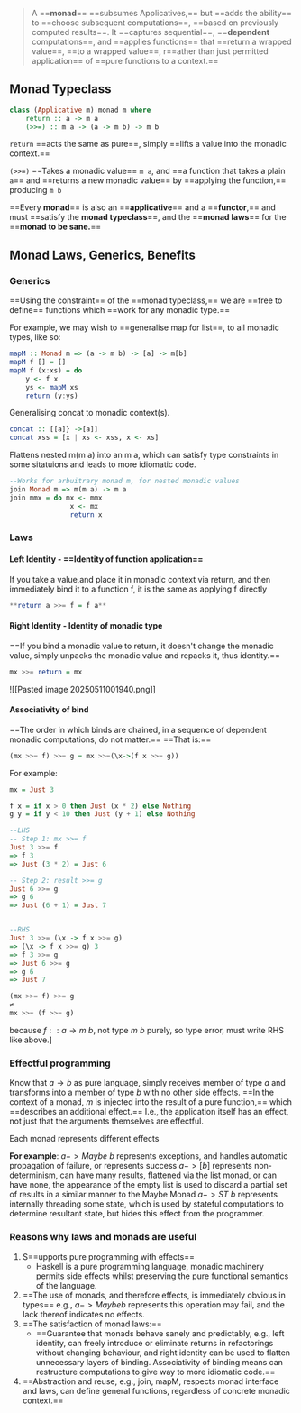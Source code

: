 > A ==**monad**== ==subsumes Applicatives,== but ==adds the ability== to ==choose subsequent computations==, ==based on previously computed results==. It ==captures sequential==, ==**dependent** computations==, and ==applies functions== that ==return a wrapped value==, ==to a wrapped value==, r==ather than just permitted application== of ==pure functions to a context.==
> 
## Monad Typeclass 
```haskell
class (Applicative m) monad m where
	return :: a -> m a
	(>>=) :: m a -> (a -> m b) -> m b
```

`return` ==acts the same as pure==, simply ==lifts a value into the monadic context.==

`(>>=)` ==Takes a monadic value== `m a`, and ==a function that takes a plain `a`== and ==returns a new monadic value== by ==applying the function,== producing `m b`

==Every **monad**== is also an ==**applicative**== and a ==**functor**,== and must ==satisfy the **monad typeclass**==, and the ==**monad laws**== for the ==**monad to be sane.**== 


## Monad Laws, Generics, Benefits 
### Generics
==Using the constraint== of the ==monad typeclass,== we are ==free to define== functions which ==work for any monadic type.==

For example, we may wish to ==generalise map for list==, to all monadic types, like so:

```haskell
mapM :: Monad m => (a -> m b) -> [a] -> m[b]
mapM f [] = []
mapM f (x:xs) = do
	y <- f x
	ys <- mapM xs
	return (y:ys)
```

Generalising concat to monadic context(s).
```haskell
concat :: [[a]} ->[a]]
concat xss = [x | xs <- xss, x <- xs]
```

Flattens nested m(m a) into an m a, which can satisfy type constraints in some sitatuions and leads to more idiomatic code.
```haskell
--Works for arbuitrary monad m, for nested monadic values
join Monad m => m(m a) -> m a
join mmx = do mx <- mmx
		       x <- mx
			   return x
```

### Laws
#### Left Identity - ==Identity of function application==
If you take a value,and place it in monadic context via return, and then immediately bind it to a function f, it is the same as applying f directly
```haskell
**return a >>= f = f a**
```
#### Right Identity - Identity of monadic type
==If you bind a monadic value to return, it doesn't change the monadic value, simply unpacks the monadic value and repacks it, thus identity.==
```haskell
mx >>= return = mx
```
![[Pasted image 20250511001940.png]]
#### Associativity of bind
==The order in which binds are chained, in a sequence of dependent monadic computations, do not matter.==
==That is:==
```haskell
(mx >>= f) >>= g = mx >>=(\x->(f x >>= g))
```
For example:
```haskell
mx = Just 3

f x = if x > 0 then Just (x * 2) else Nothing
g y = if y < 10 then Just (y + 1) else Nothing

--LHS
-- Step 1: mx >>= f
Just 3 >>= f
=> f 3
=> Just (3 * 2) = Just 6

-- Step 2: result >>= g
Just 6 >>= g
=> g 6
=> Just (6 + 1) = Just 7


--RHS
Just 3 >>= (\x -> f x >>= g)
=> (\x -> f x >>= g) 3
=> f 3 >>= g
=> Just 6 >>= g
=> g 6
=> Just 7
```

```haskell
(mx >>= f) >>= g
≠
mx >>= (f >>= g) 
```
because $f :: a \to m \ b$, not type $m \ b$ purely, so type error, must write RHS like above.]

### Effectful programming
Know that $a \to b$ as pure language, simply receives member of type $a$ and transforms into a member of type $b$ with no other side effects.  ==In the context of a monad, $m$ is injected into the result of a pure function,== which ==describes an additional effect.== I.e., the application itself has an effect, not just that the arguments themselves are effectful.

Each monad represents different effects

**For example**:
$a -> Maybe \ b$ represents exceptions, and handles automatic propagation of failure, or represents success
$a->[b]$ represents non-determinism, can have many results, flattened via the list monad, or can have none, the appearance of the empty list is used to discard a partial set of results in a similar manner to the Maybe Monad
$a -> ST \ b$ represents internally threading some state, which is used by stateful computations to determine resultant state, but hides this effect from the programmer. 


### Reasons why laws and monads are useful
1. S==upports pure programming with effects==
	- Haskell is a pure programming language, monadic machinery permits side effects whilst preserving the pure functional semantics of the language.
2. ==The use of monads, and therefore effects, is immediately obvious in types== e.g., $a->Maybe b$ represents this operation may fail, and the lack thereof indicates no effects.
3. ==The satisfaction of monad laws:==
	- ==Guarantee that monads behave sanely and predictably, e.g., left identity, can freely introduce or eliminate returns in refactorings without changing behaviour, and right identity can be used to flatten unnecessary layers of binding. Associativity of binding means can restructure computations to give way to more idiomatic code.==
4. ==Abstraction and reuse, e.g., join, mapM, respects monad interface and laws, can define general functions, regardless of concrete monadic context.==


